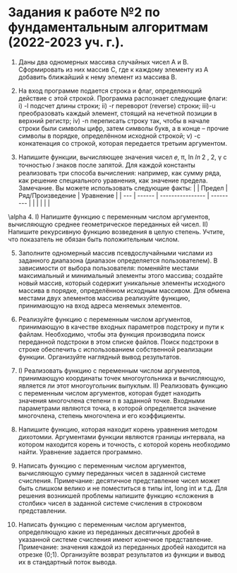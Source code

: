 # Задания к работе №2 по фундаментальным алгоритмам (2022-2023 уч. г.).
1. Даны два одномерных массива случайных чисел А и В. Сформировать
из них массив С, где к каждому элементу из А добавить ближайший к
нему элемент из массива В.

2. На вход программе подается строка и флаг, определяющий действие с
этой строкой. Программа распознает следующие флаги:
i) -l подсчет длины строки;
ii) -r переворот (reverse) строки;
iii)-u преобразовать каждый элемент, стоящий на нечетной позиции в
верхний регистр;
iv) -n переписать строку так, чтобы в начале строки были символы
цифр, затем символы букв, а в конце – прочие символы в порядке,
определённом исходной строкой;
v) -c конкатенация со строкой, которая передается третьим аргументом.

3. Напишите функции, вычисляющее значения чисел
𝑒, π, ln 𝑙𝑛 2 , 2, γ с точностью 𝑙 знаков после запятой. Для каждой
константы реализовать три способа вычисления: например, как сумму
ряда, как решение специального уравнения, как значение предела.
Замечание. Вы можете использовать следующие факты:
|     | Предел | Ряд/Произведение | Уравнение |
| --- | ------ | ---------------- | --------- |
|    |        |                  |           |

\alpha
4. I) Напишите функцию с переменным числом аргументов,
вычисляющую среднее геометрическое переданных ей чисел.
  II) Напишите рекурсивную функцию возведения в целую степень.
Учтите, что показатель не обязан быть положительным числом.

5. Заполните одномерный массив псевдослучайными числами из
заданного диапазона (диапазон определяется пользователем). В
зависимости от выбора пользователя: поменяйте местами
максимальный и минимальный элементы этого массива; создайте
новый массив, который содержит уникальные элементы исходного
массива в порядке, определённом исходным массивом. Для обмена
местами двух элементов массива реализуйте функцию, принимающую
на вход адреса меняемых элементов.

6. Реализуйте функцию с переменным числом аргументов, принимающую
в качестве входных параметров подстроку и пути к файлам.
Необходимо, чтобы эта функция производила поиск переданной
подстроки в этом списке файлов. Поиск подстроки в строке обеспечить
с использованием собственной реализации функции. Организуйте
наглядный вывод результатов.

7. I) Реализовать функцию с переменным числом аргументов,
принимающую координаты точек многоугольника и вычисляющую,
является ли этот многоугольник выпуклым.
  II) Реализовать функцию с переменным числом аргументов, которая
будет находить значения многочлена степени n в заданной точке.
Входными параметрами являются точка, в которой определяется
значение многочлена, степень многочлена и его коэффициенты.

8. Напишите функцию, которая находит корень уравнения методом
дихотомии. Аргументами функции являются границы интервала, на
котором находится корень и точность, с которой корень необходимо
найти. Уравнение задается программно.

9. Написать функцию с переменным числом аргументов, вычисляющую
сумму переданных чисел в заданной системе счисления. Примечание:
десятичное представление чисел может быть слишком велико и не
поместиться в типы int, long int и т.д. Для решения возникшей
проблемы напишите функцию «сложения в столбик» чисел в заданной
системе счисления в строковом представлении.

10. Написать функцию с переменным числом аргументов, определяющую
какие из переданных десятичных дробей в указанной системе
счисления имеют конечное представление. Примечание: значения
каждой из переданных дробей находится на отрезке (0;1). Организуйте
возврат результатов из функции и вывод их в стандартный поток
вывода.
